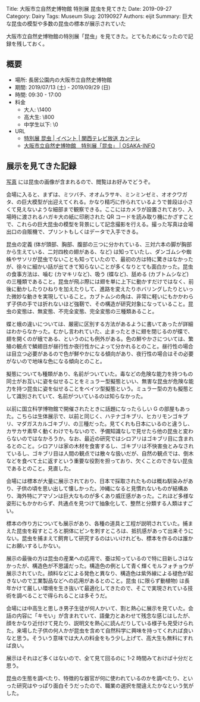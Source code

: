 Title: 大阪市立自然史博物館 特別展 昆虫を見てきた
Date: 2019-09-27
Category: Dairy
Tags: Museum
Slug: 20190927
Authors: eijit
Summary: 巨大な昆虫の模型や多数の昆虫の標本が展示されていた

大阪市立自然史博物館の特別展「昆虫」を見てきた。とてもためになったので記録を残しておく。

## 概要

* 場所: 長居公園内の大阪市立自然史博物館
* 期間: 2019/07/13 (土) - 2019/09/29 (日)
* 時間: 09:30 - 17:00
* 料金
    * 大人: \1400
    * 高大生: \800
    * 中学生以下: \0
* URL
    * [特別展 昆虫 | イベント | 関西テレビ放送 カンテレ](https://www.ktv.jp/konchu)
    * [大阪市立自然史博物館　特別展「昆虫」 | OSAKA-INFO](https://osaka-info.jp/page/events-konchu)

## 展示を見てきた記録

[写真](https://photos.app.goo.gl/ys8MyPTWcYR3ehM6A) には昆虫の画像が含まれるので、閲覧はお好みでどうぞ。

会場に入ると、まずは、ミツバチ、オオムラサキ、ミンミンゼミ、オオクワガタ、の巨大模型が出迎えてくれる。かなり精巧に作られているようで普段は小さくて見えないような細部まで観察できる。ここにはカメラが設置されており、入場時に渡されるハガキ大の紙に印刷された QR コードを読み取り機にかざすことで、これらの巨大昆虫の模型を背景にして記念撮影を行える。撮った写真は会場出口の自販機で、プリントもしくはデータで入手できる。

昆虫の定義 (体が頭部、胸部、腹部の三つに分かれている、三対六本の脚が胸部から生えている、二対四枚の翅がある、など) は知っていたし、ダンゴムシや蜘蛛やサソリが昆虫でないことも知っていたので、最初の方は特に驚きはなかったが、徐々に細かい話が出てきて知らないことが多くなりとても面白かった。昆虫の食事方法は、噛む (カマキリなど)、吸う (蝶など)、舐める (カブトムシなど) の三種類であること。昆虫が飛ぶ際には翅を単に上下に動かすだけではなく、前後に動かしたりひねりを加えたりして、進路を変えたりホバリングしたりといった微妙な動きを実現していること。カブトムシの角は、非常に軽いにもかかわらず子供の手では折れないほど強靭で、その構造が研究対象になっていること。昆虫の変態は、無変態、不完全変態、完全変態の三種類あること。

蝶と蛾の違いについては、厳密に区別する方法があるように書いてあったが詳細はわからなかった。むかし言われていた、止まったときに翅を閉じるのが蝶で、翅を開くのが蛾である、というのにも例外がある。色の鮮やかさについては、繁殖の観点で鱗翅目が昼行性か夜行性かによって分かれるとのこと。昼行性の場合は目立つ必要があるので色が鮮やかになる傾向があり、夜行性の場合はその必要がないので地味な色になる傾向とのこと。

擬態についても種類があり、名前がついていた。毒などの危険な能力を持つもの同士がお互いに姿を似せることをミュラー型擬態といい、無害な昆虫が危険な能力を持つ昆虫に姿を似せることをベイツ型擬態という。ミュラー型の方も擬態として識別されていて、名前がついているのは知らなかった。

以前に国立科学博物館で開催されたときに話題になったらしい G の部屋もあった。こちらは生体展示で、以前と同じく、ハテナゴキブリ、ヒカリモンゴキブリ、マダガスカルゴキブリ、の三種だった。見てくれも日本にいるのと違うし、カサカサ素早く動くわけでもないので、予備知識なしで見せたら他の昆虫と変わらないのではなかろうか。なお、最近の研究ではシロアリはゴキブリ目に含まれるとのこと。シロアリは家の木材を食害するし、ゴキブリは不快害虫とみなされているし、ゴキブリ目は人間の観点では散々な扱いだが、自然の観点では、倒木などを食べて土に返すという重要な役割を担っており、欠くことのできない昆虫であるとのこと。見直した。

会場には標本が大量に展示されており、日本で採取されたものは概ね馴染みがあり、子供の頃を思い出して懐しかった。沖縄になると見慣れないものが結構あり、海外特にアマゾンは巨大なものが多くあり威圧感があった。これほど多様な姿形にもかかわらず、共通点を見つけて抽象化して、整然と分類する人類はすごい。

標本の作り方についても展示があり、各種の道具と工程が説明されていた。捕まえた昆虫を殺すところと胴体にピンを刺すところは、抵抗感があって出来そうにない。昆虫を捕まえて飼育して研究するのはいいけれども、標本を作るのは誰かにお願いするしかない。

展示の最後の方は昆虫の産業への応用で、蚕は知っているので特に目新しさはなかったが、構造色が不思議だった。構造色の例として青く輝くモルフォチョウが展示されていた。顔料などによる発色と異なり、構造色は紫外線による褪色が起きないので工業製品などへの応用があるとのこと。昆虫 (に限らず動植物) は長年かけて厳しい環境を生き抜いて最適化してきたので、そこで実現されている技術を調べることで得られることは多そうだ。

会場には中高生と思しき男子生徒が何人かいて、割と熱心に展示を見ていた。会話の内容に「キモい」が含まれていて、語彙力とあわせて残念な感じはしたが、顔をかなり近付けて見たり、説明文を熱心に読んだりしている様子も見受けられた。来場した子供の何人かが昆虫を含めて自然科学に興味を持ってくれれば良いなと思う。そういう意味では大人の料金をもう少し上げて、高大生も無料にすれば良い。

展示はそれほど多くはないので、全て見て回るのに 1-2 時間みておけば十分だと思う。

昆虫の生態を調べたり、特徴的な器官が何に使われているのかを調べたり、といった研究はやっぱり面白そうだったので、職業の選択を間違えたかなという気がした。

